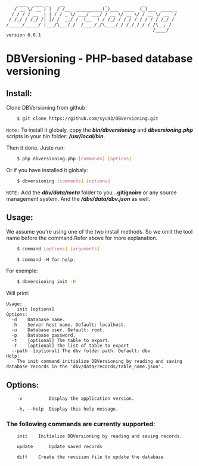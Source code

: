         ____  ____ _    __               _             _            
       / __ \/ __ ) |  / /__  __________(_)___  ____  (_)___  ____ _
      / / / / __  | | / / _ \/ ___/ ___/ / __ \/ __ \/ / __ \/ __ `/
     / /_/ / /_/ /| |/ /  __/ /  (__  ) / /_/ / / / / / / / / /_/ / 
    /_____/_____/ |___/\___/_/  /____/_/\____/_/ /_/_/_/ /_/\__, /  
                                                           /____/   version 0.0.1
# DBVersioning - PHP-based database versioning

## Install:
Clone DBVersioning from github:
```bash
    $ git clone https://github.com/syu93/DBVersioning.git
```
`Note:` To install it globaly, copy the __*bin/dbversioning*__ and __*dbversioning.php*__ scripts in your bin folder: _**/usr/local/bin**_.

Then it done. Juste run:
```bash
    $ php dbversioning.php [commands] [options]
```
Or if you have installed it globaly:
```bash
    $ dbversioning [commands] [options]
```
`NOTE:` Add the _**dbv/data/meta**_ folder to you .**.gitignoire** or any source management system. And the _**/dbv/data/dbv.json**_ as well.
## Usage:
We assume you're using one of the two install methods. So we omit the tool name before the command.Refer above for more explanation.
```bash
    $ command [options] [arguments]
```
        $ command -H for help.
For exemple:

```bash
    $ dbversioning init -H
```
Will print:

    Usage:
        init [options]
    Options:
      -d    Database name.
      -h    Server host name. Default: localhost.
      -u    Database user. Default: root.
      -p    Database password.
      -t    [optional] The table to export.
      -T    [optional] The list of table to export
      --path  [optional] The dbv folder path. Default: dbv
    Help:
        The init command initialize DBVersioning by reading and saving database records in the 'dbv/data/records/table_name.json'.

## Options:
        -v          Display the application version.

        -h, --help  Display this help message.

### The following commands are currently supported:
        init    Initialize DBVersioning by reading and saving records.
  
        update      Update saved records
  
        diff    Create the revision file to update the database